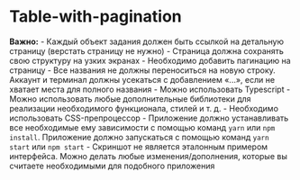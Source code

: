 # Table-with-pagination
**Важно:**  - Каждый объект задания должен быть ссылкой на детальную страницу (верстать страницу не нужно) - Страница должна сохранять свою структуру на узких экранах - Необходимо добавить пагинацию на страницу - Все названия не должны переноситься на новую строку. Аккаунт и терминал должны усекаться с добавлением «...», если не хватает места для полного названия - Можно использовать Typescript - Можно использовать любые дополнительные библиотеки для реализации необходимого функционала, стилей и т. д. - Необходимо использовать CSS-препроцессор - Приложение должно устанавливать все необходимые ему зависимости с помощью команд `yarn` или `npm install`. Приложение должно запускаться с помощью команд `yarn start` или `npm start` - Скриншот не является эталонным примером интерфейса. Можно делать любые изменения/дополнения, которые вы считаете необходимыми для подобного приложения
